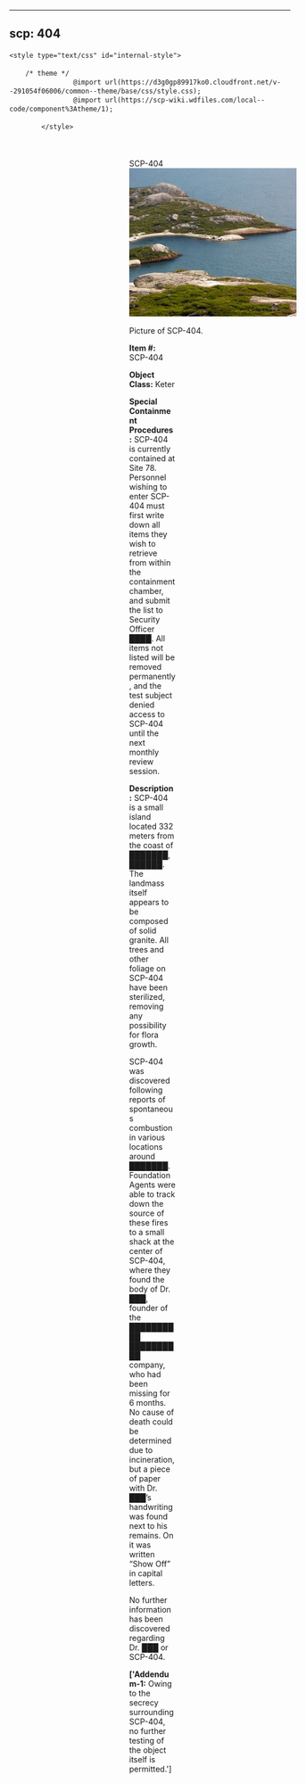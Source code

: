 
---
scp: 404
---

<head>
    <title>404 - SCP Foundation</title>
    
    <style type="text/css" id="internal-style">
                
        /* theme */
                    @import url(https://d3g0gp89917ko0.cloudfront.net/v--291054f06006/common--theme/base/css/style.css);
                    @import url(https://scp-wiki.wdfiles.com/local--code/component%3Atheme/1);
            
            </style>
<style>
iframe.scpnet-interwiki-frame { height: 0; }
</style>

</head>

<div id="main-content" style="margin: 50px 206px 20px 215px;">
<div id="action-area-top"></div>
<div id="page-title">SCP-404</div>
<div id="page-content">
<div style="text-align: right;"></div>
<div class="scp-image-block block-right" style="width:300px;"><img src="https://raw.githubusercontent.com/lucmaki/this-scp-does-not-exist/main/imgs/404.png" style="width:300px;" alt="404.jpg" class="image">
<div class="scp-image-caption" style="width:300px;">
<p>Picture of SCP-404.</p>
</div>
</div>
<p><strong>Item #:</strong> SCP-404</p>
<p><strong>Object Class:</strong> Keter</p>
<p><strong>Special Containment Procedures:</strong> SCP-404 is currently contained at Site 78. Personnel wishing to enter SCP-404 must first write down all items they wish to retrieve from within the containment chamber, and submit the list to Security Officer ████. All items not listed will be removed permanently, and the test subject denied access to SCP-404 until the next monthly review session.</p>
<p><strong>Description:</strong> SCP-404 is a small island located 332 meters from the coast of ███████, ██████. The landmass itself appears to be composed of solid granite. All trees and other foliage on SCP-404 have been sterilized, removing any possibility for flora growth.</p><p>SCP-404 was discovered following reports of spontaneous combustion in various locations around ███████. Foundation Agents were able to track down the source of these fires to a small shack at the center of SCP-404, where they found the body of Dr. ███, founder of the ██████████ ██████████ company, who had been missing for 6 months. No cause of death could be determined due to incineration, but a piece of paper with Dr. ███’s handwriting was found next to his remains. On it was written “Show Off” in capital letters.</p><p>No further information has been discovered regarding Dr. ███ or SCP-404.</p>
<p> <strong>['Addendum-1:</strong> Owing to the secrecy surrounding SCP-404, no further testing of the object itself is permitted.']</p>

<div class="footer-wikiwalk-nav">
<div style="text-align: center;">
</div>
</div>
</div>
</div>
</div>